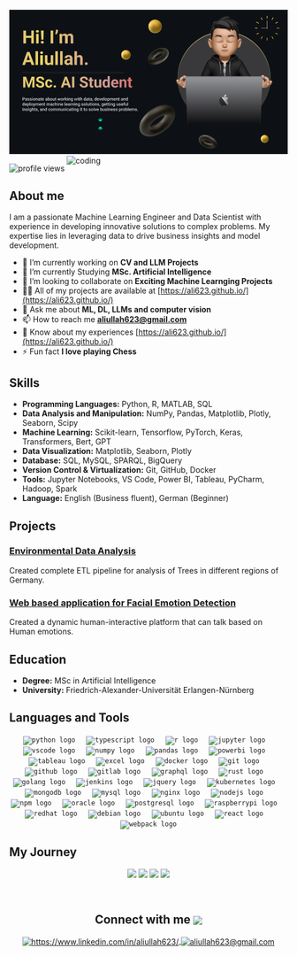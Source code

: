 ![logo](https://github.com/Ali623/Ali623/blob/main/Screenshot%202024-07-06%20201755.png)
<img align="right" alt="coding" width="400" src="https://user-images.githubusercontent.com/74038190/212749447-bfb7e725-6987-49d9-ae85-2015e3e7cc41.gif">

<p align="left"> <img src="https://komarev.com/ghpvc/?username=ali623&label=Profile%20views&color=0e75b6&style=flat" alt="profile views" /> </p>

<h2 align="left"> About me </h2>
I am a passionate Machine Learning Engineer and Data Scientist with experience in developing innovative solutions to complex problems. My expertise lies in leveraging data to drive business insights and model development.

- 🔭 I’m currently working on **CV and LLM Projects**
- 🌱 I’m currently Studying **MSc. Artificial Intelligence**
- 👯 I’m looking to collaborate on **Exciting Machine Learnging Projects**
- 👨‍💻 All of my projects are available at [https://ali623.github.io/](https://ali623.github.io/)
- 💬 Ask me about **ML, DL, LLMs and computer vision**
- 📫 How to reach me **aliullah623@gmail.com**
- 📄 Know about my experiences [https://ali623.github.io/](https://ali623.github.io/)
- ⚡ Fun fact **I love playing Chess**

## Skills
- **Programming Languages:** Python, R, MATLAB, SQL
- **Data Analysis and Manipulation:** NumPy, Pandas, Matplotlib, Plotly, Seaborn, Scipy 
- **Machine Learning:** Scikit-learn, Tensorflow, PyTorch, Keras, Transformers, Bert, GPT
- **Data Visualization:** Matplotlib, Seaborn, Plotly
- **Database:** SQL, MySQL, SPARQL, BigQuery 
- **Version Control & Virtualization:** Git, GitHub, Docker
- **Tools:** Jupyter Notebooks, VS Code, Power BI, Tableau, PyCharm, Hadoop, Spark
- **Language:** English (Business fluent), German (Beginner) 

## Projects
### [Environmental Data Analysis](https://github.com/yourusername/customer-churn)
Created complete ETL pipeline for analysis of Trees in different regions of Germany.

### [Web based application for Facial Emotion Detection](https://github.com/gmMustafa/FacialEmotionDetection)
Created a dynamic human-interactive platform that can talk based on Human emotions.

## Education
- **Degree:** MSc in Artificial Intelligence
- **University:** Friedrich-Alexander-Universität Erlangen-Nürnberg

## Languages and Tools
<div align="center">
  <code><img src="https://cdn.jsdelivr.net/gh/devicons/devicon@latest/icons/python/python-original.svg" height="30" alt="python logo" /></code>
  <img width="12" />
  <code><img src="https://cdn.jsdelivr.net/gh/devicons/devicon/icons/typescript/typescript-original.svg" height="30" alt="typescript logo"  /></code>
  <img width="12" />
  <code><img src="https://cdn.jsdelivr.net/gh/devicons/devicon@latest/icons/r/r-original.svg" height="30" alt="r logo"  /></code>
  <img width="12" />
  <code><img src="https://cdn.jsdelivr.net/gh/devicons/devicon@latest/icons/jupyter/jupyter-original-wordmark.svg" height="30" alt="jupyter logo"  /></code>
  <img width="12" />
  <code><img src="https://cdn.jsdelivr.net/gh/devicons/devicon@latest/icons/vscode/vscode-original.svg" height="30" alt="vscode logo"  /></code>
  <img width="12" />
  <code><img src="https://cdn.jsdelivr.net/gh/devicons/devicon@latest/icons/numpy/numpy-original.svg" height="30" alt="numpy logo"  /></code>
  <img width="12" />
  <code><img src="https://cdn.jsdelivr.net/gh/devicons/devicon@latest/icons/pandas/pandas-original.svg" height="30" alt="pandas logo"  /></code>
  <img width="12" />
  <code><img src="https://upload.wikimedia.org/wikipedia/commons/c/cf/New_Power_BI_Logo.svg" height="30" alt="powerbi logo"  /></code>
  <img width="12" />
  <code><img src="https://img.icons8.com/?size=100&id=9Kvi1p1F0tUo&format=png&color=000000" height="30" alt="tableau logo"  /></code>
  <img width="12" />
  <code><img src="https://cdn.jsdelivr.net/gh/devicons/devicon/icons/docker/docker-original.svg" height="30" alt="excel logo"  /></code>
  <img width="12" />
  <code><img src="https://cdn.jsdelivr.net/gh/devicons/devicon/icons/docker/docker-original.svg" height="30" alt="docker logo"  /></code>
  <img width="12" />
  <code><img src="https://cdn.jsdelivr.net/gh/devicons/devicon/icons/git/git-original.svg" height="30" alt="git logo"  /></code>
  <img width="12" />
  <code><img src="https://skillicons.dev/icons?i=github" height="30" alt="github logo"  /></code>
  <img width="12" />
  <code><img src="https://cdn.jsdelivr.net/gh/devicons/devicon/icons/gitlab/gitlab-original.svg" height="30" alt="gitlab logo"  /></code>
  <img width="12" />
  <code><img src="https://cdn.jsdelivr.net/gh/devicons/devicon/icons/graphql/graphql-plain.svg" height="30" alt="graphql logo"  /></code>
  <img width="12" />
  <code><img src="https://skillicons.dev/icons?i=rust" height="30" alt="rust logo"  /></code>
  <img width="12" />
  <code><img src="https://skillicons.dev/icons?i=golang" height="30" alt="golang logo"  /></code>
  <img width="12" />
  <code><img src="https://skillicons.dev/icons?i=jenkins" height="30" alt="jenkins logo"  /></code>
  <img width="12" />
  <code><img src="https://cdn.jsdelivr.net/gh/devicons/devicon/icons/jquery/jquery-original.svg" height="30" alt="jquery logo"  /></code>
  <img width="12" />
  <code><img src="https://cdn.jsdelivr.net/gh/devicons/devicon/icons/kubernetes/kubernetes-plain.svg" height="30" alt="kubernetes logo"  /></code>
  <img width="12" />
  <code><img src="https://cdn.jsdelivr.net/gh/devicons/devicon/icons/mongodb/mongodb-original.svg" height="30" alt="mongodb logo"  /></code>
  <img width="12" />
  <code><img src="https://skillicons.dev/icons?i=mysql" height="30" alt="mysql logo"  /></code>
  <img width="12" />
  <code><img src="https://cdn.jsdelivr.net/gh/devicons/devicon/icons/nginx/nginx-original.svg" height="30" alt="nginx logo"  /></code>
  <img width="12" />
  <code><img src="https://cdn.jsdelivr.net/gh/devicons/devicon/icons/nodejs/nodejs-original.svg" height="30" alt="nodejs logo"  /></code>
  <img width="12" />
  <code><img src="https://cdn.jsdelivr.net/gh/devicons/devicon/icons/npm/npm-original-wordmark.svg" height="30" alt="npm logo"  /></code>
  <img width="12" />
  <code><img src="https://cdn.simpleicons.org/oracle/F80000" height="30" alt="oracle logo"  /></code>
  <img width="12" />
  <code><img src="https://cdn.jsdelivr.net/gh/devicons/devicon/icons/postgresql/postgresql-original.svg" height="30" alt="postgresql logo"  /></code>
  <img width="12" />
  <code><img src="https://cdn.jsdelivr.net/gh/devicons/devicon/icons/raspberrypi/raspberrypi-original.svg" height="30" alt="raspberrypi logo"  /></code>
  <img width="12" />
  <code><img src="https://cdn.jsdelivr.net/gh/devicons/devicon/icons/redhat/redhat-original.svg" height="30" alt="redhat logo"  /></code>
  <img width="12" />
  <code><img src="https://cdn.jsdelivr.net/gh/devicons/devicon/icons/debian/debian-original.svg" height="30" alt="debian logo"  /></code>
  <!--   <img width="12" /> -->
  <!-- <code><img src="https://img.shields.io/badge/Socket.io-010101?logo=socketdotio&logoColor=white&style=for-the-badge" height="30" alt="socketio logo"  /></code> -->
  <img width="12" />
  <code><img src="https://cdn.simpleicons.org/ubuntu/E95420" height="30" alt="ubuntu logo"  /></code>
  <img width="12" />
  <code><img src="https://cdn.jsdelivr.net/gh/devicons/devicon/icons/react/react-original.svg" height="30" alt="react logo"  /></code>
  <img width="12" />
  <code><img src="https://cdn.jsdelivr.net/gh/devicons/devicon/icons/webpack/webpack-original.svg" height="30" alt="webpack logo"  /></code>
</div>


## My Journey
<p align="center">
 <div  align="center">
   <img width="440px" src="https://github-readme-stats.vercel.app/api?username=ali623&show_icons=true&theme=onedark">
   <img width="385px" src="https://github-readme-stats.anuraghazra1.vercel.app/api/top-langs/?username=ali623&layout=compact&theme=onedark" />
   <img width="440px" src="https://github-readme-activity-graph.vercel.app/graph?username=ali623&theme=github">
   <img width="385px" src="https://github-readme-streak-stats.herokuapp.com/?user=ali623&theme=onedark" />
 </div>
</p>
<br>
<!----------------------------------- Social Media Links Section ------------------------------------>
<h2 align="center">
    Connect with me
    <a>
        <img align="center" src="https://user-images.githubusercontent.com/52236473/210716966-d30ec997-ad2d-488e-9406-b7305bb3a72e.png" width="30" />
    <a/>
</h2>
<p align="center">
    <a href="https://www.linkedin.com/in/aliullah623/">
        <img align="center" src="https://img.shields.io/badge/LinkedIn-0077B5?style=for-the-badge&logo=linkedin&logoColor=white" alt="https://www.linkedin.com/in/aliullah623/" />
    </a>
    <a title="aliullah623@gmail.com" href="mailto:aliullah623@gmail.com">
        <img align="center" src="https://img.shields.io/badge/Gmail-D14836?style=for-the-badge&logo=gmail&logoColor=white" alt="aliullah623@gmail.com" />
    </a>
</p>
</br>
